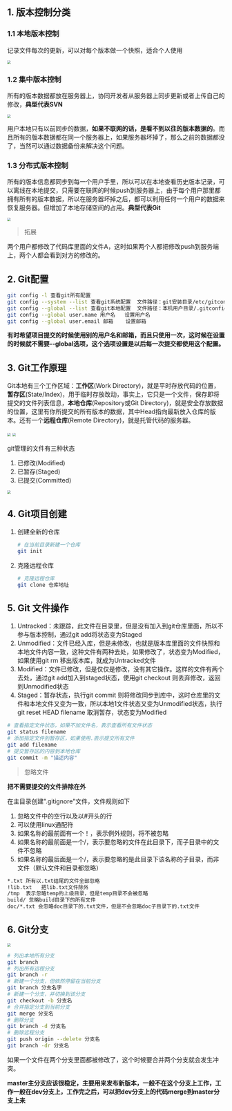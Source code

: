 ## 1. 版本控制分类

### 1.1 本地版本控制

记录文件每次的更新，可以对每个版本做一个快照，适合个人使用

<img src="./img/本地版本控制.png" style="zoom:50%;" />

### 1.2 集中版本控制

所有的版本数据都放在服务器上，协同开发者从服务器上同步更新或者上传自己的修改，**典型代表SVN**

<img src="./img/集中版本控制.png" style="zoom:50%;" />

用户本地只有以前同步的数据，**如果不联网的话，是看不到以往的版本数据的**。而且所有的版本数据都在同一个服务器上，如果服务器坏掉了，那么之前的数据都没了，当然可以通过数据备份来解决这个问题。

### 1.3 分布式版本控制

所有的版本信息都同步到每一个用户手里，所以可以在本地查看历史版本记录，可以离线在本地提交，只需要在联网的时候push到服务器上，由于每个用户那里都拥有所有的版本数据，所以在服务器坏掉之后，都可以利用任何一个用户的数据来恢复服务器。但增加了本地存储空间的占用。**典型代表Git**

<img src="./img/分布式版本控制.png" style="zoom:50%;" />

> 拓展

两个用户都修改了代码库里面的文件A，这时如果两个人都把修改push到服务端上，两个人都会看到对方的修改的。

## 2. Git配置

```bash
git config -l 查看git所有配置
git config --system --list 查看git系统配置  文件路径：git安装目录/etc/gitconfig
git config --global --list 查看git本地配置  文件路径：本机用户目录/.gitconfig
git config --global user.name 用户名   设置用户名
git config --global user.email 邮箱    设置邮箱
```

**有时希望项目提交的时候使用别的用户名和邮箱，而且只使用一次，这时候在设置的时候就不需要--global选项，这个选项设置是以后每一次提交都使用这个配置。**

## 3. Git工作原理

Git本地有三个工作区域：**工作区**(Work Directory)，就是平时存放代码的位置，**暂存区**(State/Index)，用于临时存放改动，事实上，它只是一个文件，保存即将提交的文件列表信息，**本地仓库**(Repository或Git Directory)，就是安全存放数据的位置，这里有你所提交的所有版本的数据，其中Head指向最新放入仓库的版本。还有一个**远程仓库**(Remote Directory)，就是托管代码的服务器。

<img src="./img/git工作原理.png" style="zoom:50%;" />

<img src="./img/git原理.png" style="zoom:50%;" />

git管理的文件有三种状态

1. 已修改(Modified)
2. 已暂存(Staged)
3. 已提交(Committed)

<img src="./img/git处理流程.png" style="zoom:50%;" />

## 4. Git项目创建

1. 创建全新的仓库

   ```bash
   # 在当前目录新建一个仓库
   git init
   ```

2. 克隆远程仓库

   ```bash
   # 克隆远程仓库
   git clone 仓库地址
   ```

## 5. Git 文件操作

1. Untracked：未跟踪，此文件在目录里，但是没有加入到git仓库里面，所以不参与版本控制，通过git add将状态变为Staged
2. Unmodified：文件已经入库，但是未修改，也就是版本库里面的文件快照和本地文件内容一致，这种文件有两种去处，如果修改了，状态变为Modified，如果使用git rm 移出版本库，就成为Untracked文件
3. Modified：文件已修改，但是仅仅是修改，没有其它操作。这样的文件有两个去处，通过git add加入到staged状态，使用git checkout 则丢弃修改，返回到Unmodified状态
4. Staged：暂存状态，执行git commit 则将修改同步到库中，这时仓库里的文件和本地文件又变为一致，所以本地1文件状态又变为Unmodified状态，执行git reset HEAD filename 取消暂存，状态变为Modified

```bash
# 查看指定文件状态，如果不加文件名，表示查看所有文件状态
git status filename
# 添加指定文件到暂存区，如果使用.表示提交所有文件
git add filename 
# 提交暂存区的内容到本地仓库
git commit -m "描述内容"
```

> 忽略文件

**把不需要提交的文件排除在外**

在主目录创建".gitignore"文件，文件规则如下

1. 忽略文件中的空行以及以#开头的行
2. 可以使用linux通配符
3. 如果名称的最前面有一个！，表示例外规则，将不被忽略
4. 如果名称的最前面是一个/，表示要忽略的文件在此目录下，而子目录中的文件不忽略
5. 如果名称的最后面是一个/，表示要忽略的是此目录下该名称的子目录，而非文件（默认文件和目录都忽略）

```bash
*.txt 所有以.txt结尾的文件全部忽略
!lib.txt   把lib.txt文件除外
/tmp  表示忽略temp的上级目录，但是temp目录不会被忽略
build/ 忽略build目录下的所有文件
doc/*.txt 会忽略doc目录下的.txt文件，但是不会忽略doc子目录下的.txt文件
```

## 6. Git分支

<img src="./img/git分支.png" style="zoom:50%;" />

```bash
# 列出本地所有分支
git branch
# 列出所有远程分支
git branch -r
# 新建一个分支，但依然停留在当前分支
git branch 分支名字
# 新建一个分支，并切换到该分支
git checkout -b 分支名
# 合并指定分支到当前分支
git merge 分支名
# 删除分支
git branch -d 分支名
# 删除远程分支
git push origin --delete 分支名
git branch -dr 分支名 
```

如果一个文件在两个分支里面都被修改了，这个时候要合并两个分支就会发生冲突。

**master主分支应该很稳定，主要用来发布新版本，一般不在这个分支上工作，工作一般在dev分支上，工作完之后，可以把dev分支上的代码merge到master分支上来**


